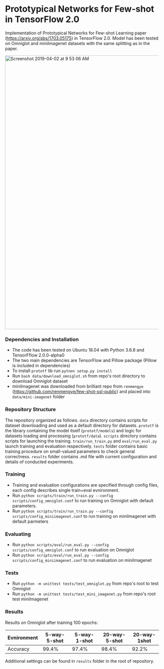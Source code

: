 # Prototypical Networks for Few-shot in TensorFlow 2.0
Implementation of Prototypical Networks for Few-shot Learning paper (https://arxiv.org/abs/1703.05175) in TensorFlow 2.0. Model has been tested on Omniglot and miniImagenet datasets with the same splitting as in the paper.

<img width="896" alt="Screenshot 2019-04-02 at 9 53 06 AM" src="https://user-images.githubusercontent.com/23639048/55438102-5d9e4c00-55a9-11e9-86e2-b4f79f880b83.png">

### Dependencies and Installation
* The code has been tested on Ubuntu 18.04 with Python 3.6.8 and TensorFflow 2.0.0-alpha0
* The two main dependencies are TensorFlow and Pillow package (Pillow is included in dependencies)
* To install `prototf` lib run `pytnon setup.py install`
* Run `bash data/download_omniglot.sh` from repo's root directory to download Omniglot dataset
* miniImagenet was downloaded from brilliant repo from `renmengye` (https://github.com/renmengye/few-shot-ssl-public) and placed into `data/mini-imagenet` folder

### Repository Structure

The repository organized as follows. `data` directory contains scripts for dataset downloading and used as a default directory for datasets. `prototf` is the library containing the model itself (`prototf/models`) and logic for datasets loading and processing (`prototf/data`). `scripts` directory contains scripts for launching the training. `train/run_train.py` and `eval/run_eval.py` launch training and evaluation respectively. `tests` folder contains basic training procedure on small-valued parameters to check general correctness. `results` folder contains .md file with current configuration and details of conducted experiments.

### Training

* Training and evaluation configurations are specified through config files, each config describes single train+eval evnironment.
* Run `python scripts/train/run_train.py --config scripts/config_omniglot.conf` to run training on Omniglot with default parameters.
* Run `python scripts/train/run_train.py --config scripts/config_miniimagenet.conf` to run training on miniImagenet with default parmeters

### Evaluating

* Run `python scripts/eval/run_eval.py --config scripts/config_omniglot.conf` to run evaluation on Omniglot
* Run `python scripts/eval/run_eval.py --config scripts/config_miniimagenet.conf` to run evaluation on miniImagenet

### Tests

* Run `python -m unittest tests/test_omniglot.py` from repo's root to test Omniglot
* Run `python -m unittest tests/test_mini_imagenet.py` from repo's root test miniImagenet 

### Results

Results on Omniglot after training 100 epochs:

| Evnironment                 | 5-way-5-shot     | 5-way-1-shot     | 20-way-5-shot    | 20-way-1shot     |
|-----------------------------|------------------|------------------|------------------|------------------|
| Accuracy                    | 99.4%            | 97.4%            | 98.4%            | 92.2%            |

Additional settings can be found in `results` folder in the root of repository. 

